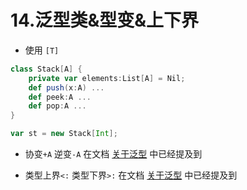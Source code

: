 # 14.泛型类&型变&上下界

- 使用 ```[T]```

```scala
class Stack[A] {
    private var elements:List[A] = Nil;
    def push(x:A) ...
    def peek:A ...
    def pop:A ...
}

var st = new Stack[Int];
```

- 协变```+A``` 逆变```-A``` 在文档 [关于泛型](./../关于泛型.md) 中已经提及到

- 类型上界```<:``` 类型下界```>:``` 在文档 [关于泛型](./../关于泛型.md) 中已经提及到